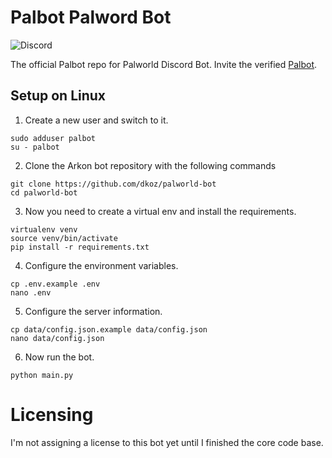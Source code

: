 # Palbot Palword Bot
![Discord](https://img.shields.io/discord/1009881575187566632?style=flat-square&label=support)
 
 The official Palbot repo for Palworld Discord Bot. Invite the verified [Palbot](https://discord.com/api/oauth2/authorize?client_id=1197954327642378352&permissions=8&scope=bot%20applications.commands).

## Setup on Linux
1. Create a new user and switch to it.
```
sudo adduser palbot
su - palbot
```
2. Clone the Arkon bot repository with the following commands
```
git clone https://github.com/dkoz/palworld-bot
cd palworld-bot
```
3. Now you need to create a virtual env and install the requirements.
```
virtualenv venv
source venv/bin/activate
pip install -r requirements.txt
```
4. Configure the environment variables.
```
cp .env.example .env
nano .env
```
5. Configure the server information.
```
cp data/config.json.example data/config.json
nano data/config.json
```
6. Now run the bot.
```
python main.py
```

# Licensing
 I'm not assigning a license to this bot yet until I finished the core code base.